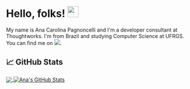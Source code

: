 # Hello, folks! <img src="https://raw.githubusercontent.com/MartinHeinz/MartinHeinz/master/wave.gif" width="30px">

My name is Ana Carolina Pagnoncelli and I'm a developer consultant at Thoughtworks. I'm from Brazil and studying Computer Science at UFRGS. You can find me on [<img src="https://img.icons8.com/officexs/16/000000/linkedin.png"/>](https://www.linkedin.com/in/ana-carolina-pagnoncelli/). 

## &#x1f4c8; GitHub Stats

<a href="https://github.com/Ana2877/Ana2877">
  <img align="center" src="https://github-readme-stats.vercel.app/api/top-langs/?username=Ana2877&hide=java,html,tex&title_color=ffffff&text_color=c9cacc&icon_color=2bbc8a&bg_color=1d1f21&langs_count=3" />
</a>
<a href="https://github.com/Ana2877/Ana2877">
  <img align="center" src="https://github-readme-stats.vercel.app/api?username=Ana2877&show_icons=true&line_height=27&count_private=true&title_color=ffffff&text_color=c9cacc&icon_color=2bbc8a&bg_color=1d1f21" alt="Ana's GitHub Stats" />
</a>
